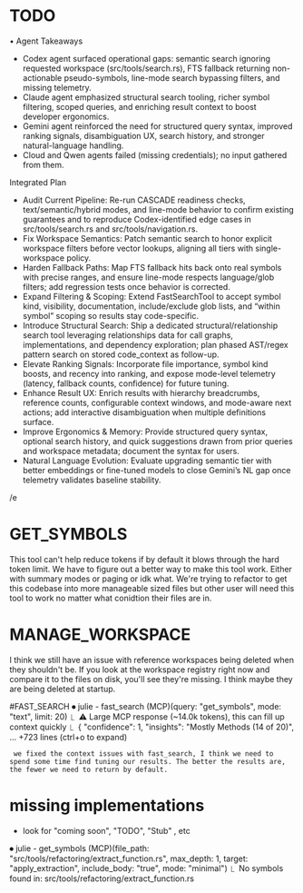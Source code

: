 # TODO

 • Agent Takeaways
   - Codex agent surfaced operational gaps: semantic search ignoring requested workspace (src/tools/search.rs), FTS fallback returning non-actionable pseudo-symbols,
   line-mode search bypassing filters, and missing telemetry.
   - Claude agent emphasized structural search tooling, richer symbol filtering, scoped queries, and enriching result context to boost developer ergonomics.
   - Gemini agent reinforced the need for structured query syntax, improved ranking signals, disambiguation UX, search history, and stronger natural-language handling.
   - Cloud and Qwen agents failed (missing credentials); no input gathered from them.

   Integrated Plan
   - Audit Current Pipeline: Re-run CASCADE readiness checks, text/semantic/hybrid modes, and line-mode behavior to confirm existing guarantees and to reproduce
   Codex-identified edge cases in src/tools/search.rs and src/tools/navigation.rs.
   - Fix Workspace Semantics: Patch semantic search to honor explicit workspace filters before vector lookups, aligning all tiers with single-workspace policy.
   - Harden Fallback Paths: Map FTS fallback hits back onto real symbols with precise ranges, and ensure line-mode respects language/glob filters; add regression tests
   once behavior is corrected.
   - Expand Filtering & Scoping: Extend FastSearchTool to accept symbol kind, visibility, documentation, include/exclude glob lists, and “within symbol” scoping so
   results stay code-specific.
   - Introduce Structural Search: Ship a dedicated structural/relationship search tool leveraging relationships data for call graphs, implementations, and dependency
   exploration; plan phased AST/regex pattern search on stored code_context as follow-up.
   - Elevate Ranking Signals: Incorporate file importance, symbol kind boosts, and recency into ranking, and expose mode-level telemetry (latency, fallback counts,
   confidence) for future tuning.
   - Enhance Result UX: Enrich results with hierarchy breadcrumbs, reference counts, configurable context windows, and mode-aware next actions; add interactive
   disambiguation when multiple definitions surface.
   - Improve Ergonomics & Memory: Provide structured query syntax, optional search history, and quick suggestions drawn from prior queries and workspace metadata;
   document the syntax for users.
   - Natural Language Evolution: Evaluate upgrading semantic tier with better embeddings or fine-tuned models to close Gemini’s NL gap once telemetry validates baseline
   stability.

/e

   # GET_SYMBOLS
   This tool can't help reduce tokens if by default it blows through the hard token limit. 
   We have to figure out a better way to make this tool work. Either with summary modes or paging or idk what.
   We're trying to refactor to get this codebase into more manageable sized files but other user will need this tool to work no matter what conidtion their files are in.


   # MANAGE_WORKSPACE
   I think we still have an issue with reference workspaces being deleted when they shouldn't be. If you look at the workspace registry right now and compare it to the files on disk, you'll see they're missing. I think maybe they are being deleted at startup.

#FAST_SEARCH
   ⏺ julie - fast_search (MCP)(query: "get_symbols", mode: "text", limit: 20)
  ⎿  ⚠ Large MCP response (~14.0k tokens), this can fill up context quickly
  ⎿  {
       "confidence": 1,
       "insights": "Mostly Methods (14 of 20)",
     … +723 lines (ctrl+o to expand)

     we fixed the context issues with fast_search, I think we need to spend some time find tuning our results. The better the results are, the fewer we need to return by default.

# missing implementations
  - look for "coming soon", "TODO", "Stub" , etc



⏺ julie - get_symbols (MCP)(file_path: "src/tools/refactoring/extract_function.rs", max_depth: 1, target: "apply_extraction", include_body: "true", mode:
                           "minimal")
  ⎿  No symbols found in: src/tools/refactoring/extract_function.rs